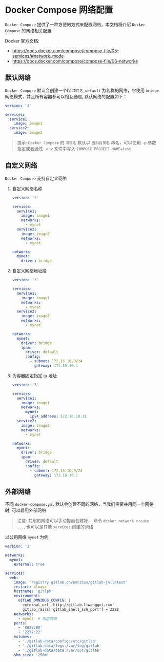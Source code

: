 # Docker Compose 网络配置


`Docker Compose` 提供了一种方便的方式来配置网络，本文档将介绍 `Docker Compose` 的网络相关配置

Docker 官方文档:

- https://docs.docker.com/compose/compose-file/05-services/#network_mode
- https://docs.docker.com/compose/compose-file/06-networks


## 默认网络

`Docker Compose` 默认会创建一个以 `项目名_default` 为名称的网络，它使用 `bridge` 网络模式，并且所有容器都可以相互通信, 默认网络的配置如下：

```yaml
version: '3'

services:
  service1:
    image: image1
  service2:
    image: image2
```

> 提示: `Docker Compose` 的 `项目名` 默认以 `当前目录名` 命名，可以使用 `-p` 参数指定或者通过 `.env` 文件中写入 `COMPOSE_PROJECT_NAME=test`

## 自定义网络

`Docker Compose` 支持自定义网络

1. 自定义网络名称

    ```yaml
    version: '3'

    services:
      service1:
        image: image1
        networks:
          - mynet
      service2:
        image: image2
        networks:
          - mynet

    networks:
      mynet:
        driver: bridge
    ```

2. 自定义网络地址段

    ```yaml
    version: '3'

    services:
      service1:
        image: image1
        networks:
          - mynet
      service2:
        image: image2
        networks:
          - mynet

    networks:
      mynet:
        driver: bridge
        ipam:
          driver: default
          config:
            - subnet: 172.16.10.0/24
              gateway: 172.16.10.1
    ```

3. 为容器固定指定 ip 地址

    ```yaml
    version: '3'

    services:
      service1:
        image: image1
        networks:
          mynet:
            ipv4_address: 172.16.10.11
      service2:
        image: image2
        networks:
          - mynet

    networks:
      mynet:
        driver: bridge
        ipam:
          driver: default
          config:
            - subnet: 172.16.10.0/24
              gateway: 172.16.10.1
    ```

## 外部网络

不同 `docker-compose.yml` 默认会创建不同的网络，当我们需要共用同一个网络时, 可以启用外部网络

> 注意: 共用的网络可以手动提前创建好， 命令 `docker network create ...`, 也可以是其他 `services` 创建的网络

以公用网络 `mynet` 为例

```yaml
version: '3'

networks:
  mynet:
    external: true

services:
  web:
    image: 'registry.gitlab.cn/omnibus/gitlab-jh:latest'
    restart: always
    hostname: 'gitlab'
    environment:
      GITLAB_OMNIBUS_CONFIG: |
        external_url 'http://gitlab.liwanggui.com'
        gitlab_rails['gitlab_shell_ssh_port'] = 2222
    networks:
      - mynet  # 指定网络
    ports:
      - '8929:80'
      - '2222:22'
    volumes:
      - './gitlab-data/config:/etc/gitlab'
      - './gitlab-data/logs:/var/log/gitlab'
      - './gitlab-data/data:/var/opt/gitlab'
    shm_size: '256m'
```
